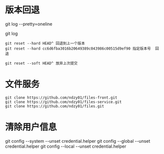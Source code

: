 # 版本回退

git log --pretty=oneline

git log

```
git reset --hard HEAD^ 回退到上一个版本
git reset --hard cc6d6fba3016b20649389c043986c00515d9ef90 指定版本号  回退

git reset --soft HEAD^ 放弃上次提交
```

# 文件服务

~~~
git clone https://github.com/ndzy01/files-front.git
git clone https://github.com/ndzy01/files-service.git
git clone https://github.com/ndzy01/files.git
~~~

# 清除用户信息
git config --system --unset credential.helper
git config --global --unset credential.helper
git config --local --unset credential.helper

